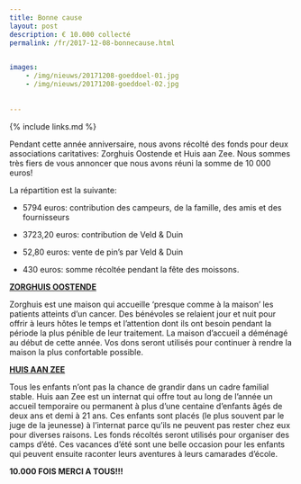 ```yaml
---
title: Bonne cause
layout: post
description: € 10.000 collecté
permalink: /fr/2017-12-08-bonnecause.html

    
images: 
    - /img/nieuws/20171208-goeddoel-01.jpg
    - /img/nieuws/20171208-goeddoel-02.jpg
    
    
---
```


{% include links.md %}

Pendant cette année anniversaire, nous avons récolté des fonds pour deux associations caritatives: Zorghuis Oostende et Huis aan Zee. Nous sommes très fiers de vous annoncer que nous avons réuni la somme de 10 000 euros!

La répartition est la suivante:

- 5794 euros: contribution des campeurs, de la famille, des amis et des fournisseurs

- 3723,20 euros: contribution de Veld & Duin

- 52,80 euros: vente de pin’s par Veld & Duin

- 430 euros: somme récoltée pendant la fête des moissons.


**[ZORGHUIS OOSTENDE](http://www.zorghuisoostende.be/)**

Zorghuis est une maison qui accueille ‘presque comme à la maison’ les patients atteints d’un cancer. Des bénévoles se relaient jour et nuit pour offrir à leurs hôtes le temps et l’attention dont ils ont besoin pendant la période la plus pénible de leur traitement.
La maison d’accueil a déménagé au début de cette année. Vos dons seront utilisés pour continuer à rendre la maison la plus confortable possible.

**[HUIS AAN ZEE](http://www.devloedlijn.be/huisaanzee)**

Tous les enfants n’ont pas la chance de grandir dans un cadre familial stable. 
Huis aan Zee est un internat qui offre tout au long de l’année un accueil temporaire ou permanent à plus d’une centaine d’enfants âgés de deux ans et demi à 21 ans. Ces enfants sont placés (le plus souvent par le juge de la jeunesse) à l’internat parce qu’ils ne peuvent pas rester chez eux pour diverses raisons.
Les fonds récoltés seront utilisés pour organiser des camps d’été. Ces vacances d’été sont une belle occasion pour les enfants qui peuvent ensuite raconter leurs aventures à leurs camarades d’école.

**10.000 FOIS MERCI A TOUS!!!**

